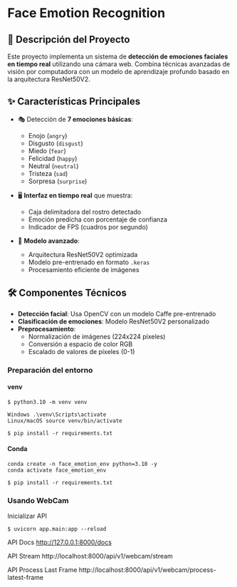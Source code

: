 # **Face Emotion Recognition**

## 📌 Descripción del Proyecto

Este proyecto implementa un sistema de **detección de emociones faciales en tiempo real** utilizando una cámara web. Combina técnicas avanzadas de visión por computadora con un modelo de aprendizaje profundo basado en la arquitectura ResNet50V2.

## ✨ Características Principales

- 🎭 Detección de **7 emociones básicas**:
  - Enojo (`angry`)
  - Disgusto (`disgust`)
  - Miedo (`fear`)
  - Felicidad (`happy`)
  - Neutral (`neutral`)
  - Tristeza (`sad`)
  - Sorpresa (`surprise`)

- 🖥️ **Interfaz en tiempo real** que muestra:
  - Caja delimitadora del rostro detectado
  - Emoción predicha con porcentaje de confianza
  - Indicador de FPS (cuadros por segundo)

- 🤖 **Modelo avanzado**:
  - Arquitectura ResNet50V2 optimizada
  - Modelo pre-entrenado en formato `.keras`
  - Procesamiento eficiente de imágenes

## 🛠️ Componentes Técnicos

- **Detección facial**: Usa OpenCV con un modelo Caffe pre-entrenado
- **Clasificación de emociones**: Modelo ResNet50V2 personalizado
- **Preprocesamiento**:
  - Normalización de imágenes (224x224 píxeles)
  - Conversión a espacio de color RGB
  - Escalado de valores de píxeles (0-1)

### Preparación del entorno
#### venv

    $ python3.10 -m venv venv

    Windows	.\venv\Scripts\activate
    Linux/macOS	source venv/bin/activate

    $ pip install -r requirements.txt 

#### Conda

    conda create -n face_emotion_env python=3.10 -y
    conda activate face_emotion_env

    $ pip install -r requirements.txt 

    
### Usando WebCam

Inicializar API

    $ uvicorn app.main:app --reload

API Docs
  http://127.0.0.1:8000/docs

API Stream 
  http://localhost:8000/api/v1/webcam/stream

API Process Last Frame
  http://localhost:8000/api/v1/webcam/process-latest-frame


